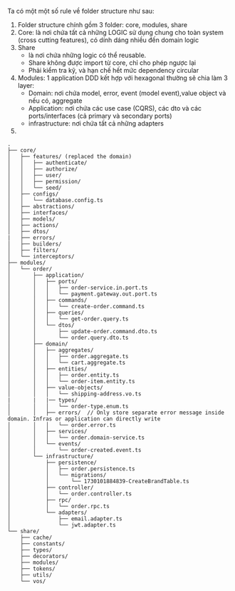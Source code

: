 Ta có một một số rule về folder structure như sau:

1. Folder structure chính gồm 3 folder: core, modules, share
2. Core: là nơi chứa tất cả những LOGIC sử dụng chung cho toàn system (cross cutting features), có dính dáng nhiều đến domain logic
3. Share
    - là nơi chứa những logic có thể reusable.
    - Share không được import từ core, chỉ cho phép ngược lại
    - Phải kiểm tra kỹ, và hạn chế hết mức dependency circular
4. Modules: 1 application DDD kết hợp với hexagonal thường sẽ chia làm 3 layer:
    - Domain: nơi chứa model, error, event (model event),value object và nếu có, aggregate
    - Application: nơi chứa các use case (CQRS), các dto và các ports/interfaces (cả primary và secondary ports)
    - infrastructure: nơi chứa tất cả những adapters
5.

```text
.
├── core/
│   ├── features/ (replaced the domain)
│   │   ├── authenticate/
│   │   ├── authorize/
│   │   ├── user/
│   │   ├── permission/
│   │   └── seed/
│   ├── configs/
│   │   └── database.config.ts
│   ├── abstractions/
│   ├── interfaces/
│   ├── models/
│   ├── actions/
│   ├── dtos/
|   ├── errors/
│   ├── builders/
│   ├── filters/
│   └── interceptors/
├── modules/
│   └── order/
│       ├── application/
│       │   ├── ports/
│       │   │   ├── order-service.in.port.ts
│       │   │   └── payment.gateway.out.port.ts
│       │   ├── commands/
│       │   │   └── create-order.command.ts
│       │   ├── queries/
│       │   │   └── get-order.query.ts
│       │   └── dtos/
│       │       ├── update-order.command.dto.ts
│       │       └── order.query.dto.ts
│       ├── domain/
│       │   ├── aggregates/
│       │   │   ├── order.aggregate.ts
│       │   │   └── cart.aggregate.ts
│       │   ├── entities/
│       │   │   ├── order.entity.ts
│       │   │   └── order-item.entity.ts
│       │   ├── value-objects/
│       │   │   └── shipping-address.vo.ts
|       |   |── types/
│       │   │   └── order-type.enum.ts
│       │   ├── errors/  // Only store separate error message inside domain. Infras or application can directly write
│       │   │   └── order.error.ts
│       │   ├── services/
│       │   │   └── order.domain-service.ts
│       │   └── events/
│       │       └── order-created.event.ts
│       └── infrastructure/
│           ├── persistence/
│           │   ├── order.persistence.ts
│           │   └── migrations/
│           │       └── 1730101884839-CreateBrandTable.ts
│           ├── controller/
│           │   └── order.controller.ts
│           ├── rpc/
│           │   └── order.rpc.ts
│           └── adapters/
│               ├── email.adapter.ts
│               └── jwt.adapter.ts
└── share/
    ├── cache/
    ├── constants/
    ├── types/
    ├── decorators/
    ├── modules/
    ├── tokens/
    ├── utils/
    └── vos/
```
